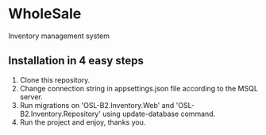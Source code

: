 # WholeSale
Inventory management system

## Installation in 4 easy steps
1. Clone this repository.
2. Change connection string in appsettings.json file according to the MSQL server.
3. Run migrations on 'OSL-B2.Inventory.Web' and 'OSL-B2.Inventory.Repository' using update-database command.
4. Run the project and enjoy, thanks you.
